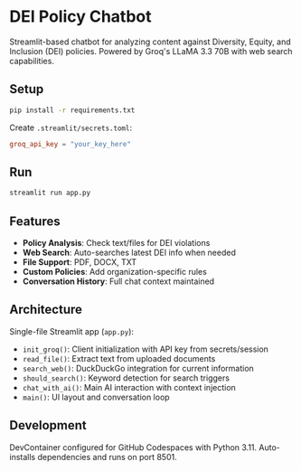 # DEI Policy Chatbot

Streamlit-based chatbot for analyzing content against Diversity, Equity, and Inclusion (DEI) policies. Powered by Groq's LLaMA 3.3 70B with web search capabilities.

## Setup

```bash
pip install -r requirements.txt
```

Create `.streamlit/secrets.toml`:
```toml
groq_api_key = "your_key_here"
```

## Run

```bash
streamlit run app.py
```

## Features

- **Policy Analysis**: Check text/files for DEI violations
- **Web Search**: Auto-searches latest DEI info when needed
- **File Support**: PDF, DOCX, TXT
- **Custom Policies**: Add organization-specific rules
- **Conversation History**: Full chat context maintained

## Architecture

Single-file Streamlit app (`app.py`):
- `init_groq()`: Client initialization with API key from secrets/session
- `read_file()`: Extract text from uploaded documents
- `search_web()`: DuckDuckGo integration for current information
- `should_search()`: Keyword detection for search triggers
- `chat_with_ai()`: Main AI interaction with context injection
- `main()`: UI layout and conversation loop

## Development

DevContainer configured for GitHub Codespaces with Python 3.11. Auto-installs dependencies and runs on port 8501.
